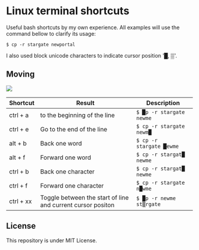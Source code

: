 # Linux terminal shortcuts
Useful bash shortcuts by my own experience. All examples will use the command bellow to clarify its usage:

```
$ cp -r stargate newportal
```

I also used block unicode characters to indicate cursor position '█, ▒'.

## Moving
![](images/bash-moving.png)

|Shortcut|Result|Description|
|--|--|--|
|ctrl + a|  to the beginning of the line|`$▕█p -r stargate newme`|
|ctrl + e|Go to the end of the line|`$ cp -r stargate newm█`|
|alt + b|Back one word|`$ cp -r stargate▕█ewme`|
|alt + f|Forward one word|`$ cp -r stargat█ newme`|
|ctrl + b|Back one character|`$ cp -r stargat█ newme`|
|ctrl + f|Forward one character|`$ cp -r stargate n█wme`|
|ctrl + xx|Toggle between the start of line and current cursor positon|`$ █p -r newme st▒rgate`|

## License
This repository is under MIT License.
